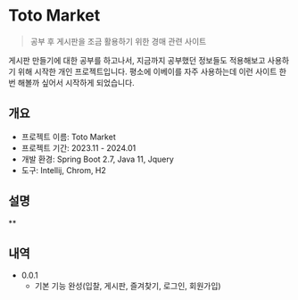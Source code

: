 # Toto Market
> 공부 후 게시판을 조금 활용하기 위한 경매 관련 사이트


 게시판 만들기에 대한 공부를 하고나서, 지금까지 공부했던 정보들도 적용해보고 사용하기 위해 시작한 개인 프로젝트입니다.
 평소에 이베이를 자주 사용하는데 이런 사이트 한 번 해볼까 싶어서 시작하게 되었습니다.
 
 
 

## 개요

* 프로젝트 이름: Toto Market
* 프로젝트 기간: 2023.11 - 2024.01
* 개발 환경: Spring Boot 2.7, Java 11, Jquery
* 도구: Intellij, Chrom, H2

## 설명

**



## 내역

* 0.0.1
    * 기본 기능 완성(입찰, 게시판, 즐겨찾기, 로그인, 회원가입)
